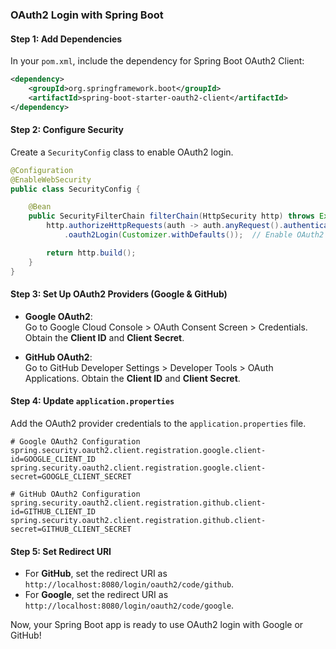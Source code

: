 ### OAuth2 Login with Spring Boot

#### Step 1: Add Dependencies
In your `pom.xml`, include the dependency for Spring Boot OAuth2 Client:

```xml
<dependency>
    <groupId>org.springframework.boot</groupId>
    <artifactId>spring-boot-starter-oauth2-client</artifactId>
</dependency>
```

#### Step 2: Configure Security
Create a `SecurityConfig` class to enable OAuth2 login.
  
```java
@Configuration
@EnableWebSecurity
public class SecurityConfig {

    @Bean
    public SecurityFilterChain filterChain(HttpSecurity http) throws Exception {
        http.authorizeHttpRequests(auth -> auth.anyRequest().authenticated())
            .oauth2Login(Customizer.withDefaults());  // Enable OAuth2 login

        return http.build();
    }
}
```

#### Step 3: Set Up OAuth2 Providers (Google & GitHub)
- **Google OAuth2**:  
  Go to Google Cloud Console > OAuth Consent Screen > Credentials. Obtain the **Client ID** and **Client Secret**.

- **GitHub OAuth2**:  
  Go to GitHub Developer Settings > Developer Tools > OAuth Applications. Obtain the **Client ID** and **Client Secret**.

#### Step 4: Update `application.properties`
Add the OAuth2 provider credentials to the `application.properties` file.

```properties
# Google OAuth2 Configuration
spring.security.oauth2.client.registration.google.client-id=GOOGLE_CLIENT_ID
spring.security.oauth2.client.registration.google.client-secret=GOOGLE_CLIENT_SECRET

# GitHub OAuth2 Configuration
spring.security.oauth2.client.registration.github.client-id=GITHUB_CLIENT_ID
spring.security.oauth2.client.registration.github.client-secret=GITHUB_CLIENT_SECRET
```

#### Step 5: Set Redirect URI
- For **GitHub**, set the redirect URI as `http://localhost:8080/login/oauth2/code/github`.
- For **Google**, set the redirect URI as `http://localhost:8080/login/oauth2/code/google`.

Now, your Spring Boot app is ready to use OAuth2 login with Google or GitHub!